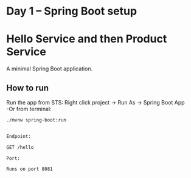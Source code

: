 # Day 1 – Spring Boot setup
# Hello Service and then Product Service

A minimal Spring Boot application.

## How to run
 Run the app from STS: Right click project → Run As → Spring Boot App  
-Or from terminal:  
  ```bash
  ./mvnw spring-boot:run

  
Endpoint:

GET /hello

Port:

Runs on port 8081